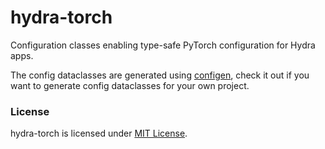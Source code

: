 # hydra-torch
Configuration classes enabling type-safe PyTorch configuration for Hydra apps.

The config dataclasses are generated using [configen](https://github.com/facebookresearch/hydra/tree/master/tools/configen), check it out if you want to generate config dataclasses for your own project.

### License
hydra-torch is licensed under [MIT License](LICENSE).
